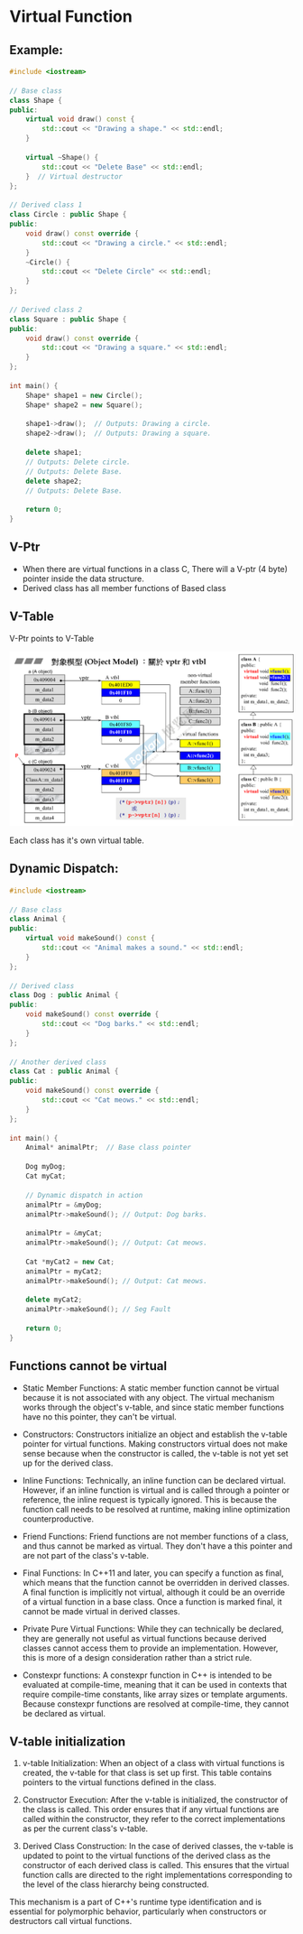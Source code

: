 # Virtual Function

## Example:
```cpp
#include <iostream>

// Base class
class Shape {
public:
    virtual void draw() const {
        std::cout << "Drawing a shape." << std::endl;
    }

    virtual ~Shape() {
        std::cout << "Delete Base" << std::endl;
    }  // Virtual destructor
};

// Derived class 1
class Circle : public Shape {
public:
    void draw() const override {
        std::cout << "Drawing a circle." << std::endl;
    }
    ~Circle() {
        std::cout << "Delete Circle" << std::endl;
    }
};

// Derived class 2
class Square : public Shape {
public:
    void draw() const override {
        std::cout << "Drawing a square." << std::endl;
    }
};

int main() {
    Shape* shape1 = new Circle();
    Shape* shape2 = new Square();

    shape1->draw();  // Outputs: Drawing a circle.
    shape2->draw();  // Outputs: Drawing a square.

    delete shape1; 
    // Outputs: Delete circle.
    // Outputs: Delete Base.
    delete shape2;
    // Outputs: Delete Base.

    return 0;
}

```

## V-Ptr

- When there are virtual functions in a class C, There will a V-ptr (4 byte) pointer inside the data structure.
- Derived class has all member functions of Based class

## V-Table

V-Ptr points to V-Table

![demostration](imgs/vptr_vtable.png)

Each class has it's own virtual table.



## Dynamic Dispatch:
```cpp
#include <iostream>

// Base class
class Animal {
public:
    virtual void makeSound() const {
        std::cout << "Animal makes a sound." << std::endl;
    }
};

// Derived class
class Dog : public Animal {
public:
    void makeSound() const override {
        std::cout << "Dog barks." << std::endl;
    }
};

// Another derived class
class Cat : public Animal {
public:
    void makeSound() const override {
        std::cout << "Cat meows." << std::endl;
    }
};

int main() {
    Animal* animalPtr;  // Base class pointer

    Dog myDog;
    Cat myCat;

    // Dynamic dispatch in action
    animalPtr = &myDog;
    animalPtr->makeSound(); // Output: Dog barks.

    animalPtr = &myCat;
    animalPtr->makeSound(); // Output: Cat meows.

    Cat *myCat2 = new Cat;
    animalPtr = myCat2;
    animalPtr->makeSound(); // Output: Cat meows.
    
    delete myCat2;
    animalPtr->makeSound(); // Seg Fault

    return 0;
}
```


## Functions cannot be virtual

- Static Member Functions: A static member function cannot be virtual because it is not associated with any object. The virtual mechanism works through the object's v-table, and since static member functions have no this pointer, they can't be virtual.

- Constructors: Constructors initialize an object and establish the v-table pointer for virtual functions. Making constructors virtual does not make sense because when the constructor is called, the v-table is not yet set up for the derived class.

- Inline Functions: Technically, an inline function can be declared virtual. However, if an inline function is virtual and is called through a pointer or reference, the inline request is typically ignored. This is because the function call needs to be resolved at runtime, making inline optimization counterproductive.

- Friend Functions: Friend functions are not member functions of a class, and thus cannot be marked as virtual. They don't have a this pointer and are not part of the class's v-table.

- Final Functions: In C++11 and later, you can specify a function as final, which means that the function cannot be overridden in derived classes. A final function is implicitly not virtual, although it could be an override of a virtual function in a base class. Once a function is marked final, it cannot be made virtual in derived classes.

- Private Pure Virtual Functions: While they can technically be declared, they are generally not useful as virtual functions because derived classes cannot access them to provide an implementation. However, this is more of a design consideration rather than a strict rule.

- Constexpr functions: A constexpr function in C++ is intended to be evaluated at compile-time, meaning that it can be used in contexts that require compile-time constants, like array sizes or template arguments. Because constexpr functions are resolved at compile-time, they cannot be declared as virtual.


## V-table initialization

1. v-table Initialization: When an object of a class with virtual functions is created, the v-table for that class is set up first. This table contains pointers to the virtual functions defined in the class.

2. Constructor Execution: After the v-table is initialized, the constructor of the class is called. This order ensures that if any virtual functions are called within the constructor, they refer to the correct implementations as per the current class's v-table.

3. Derived Class Construction: In the case of derived classes, the v-table is updated to point to the virtual functions of the derived class as the constructor of each derived class is called. This ensures that the virtual function calls are directed to the right implementations corresponding to the level of the class hierarchy being constructed.

This mechanism is a part of C++'s runtime type identification and is essential for polymorphic behavior, particularly when constructors or destructors call virtual functions.
